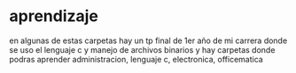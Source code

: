 # aprendizaje

en algunas de estas carpetas hay
un tp final de 1er año de mi carrera donde se uso el lenguaje c y manejo de archivos binarios
y hay carpetas donde podras aprender administracion, lenguaje c, electronica, officematica

